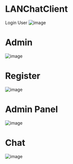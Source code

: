# LANChatClient
Login User
![image](https://github.com/user-attachments/assets/38c57437-75a1-4c21-8a73-032dd3207368)

# Admin
![image](https://github.com/user-attachments/assets/29b51445-005b-4f7f-ba4e-4adce70d42ce)

# Register
![image](https://github.com/user-attachments/assets/f0d97c9d-f616-4feb-a080-57a2db183f8e)

# Admin Panel
![image](https://github.com/user-attachments/assets/8f853b2c-5520-4e7b-842c-163445bd9cf0)

# Chat
![image](https://github.com/user-attachments/assets/800dabe8-dbc7-4bf9-9d6b-f970bfbaf30e)





 
 
